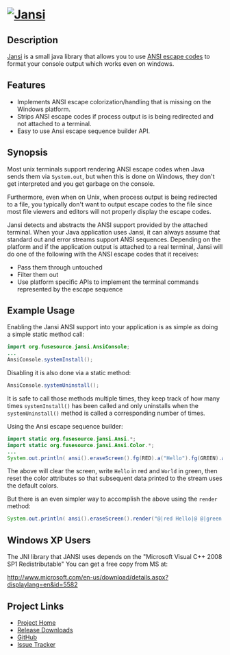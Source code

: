 # [![Jansi][logo]][Jansi]
[logo]: http://fusesource.github.io/jansi/images/project-logo.png "Jansi"

## Description

[Jansi][Jansi] is a small java library that allows you to use [ANSI escape
codes][ansi] to format your console output which works even on windows.

[Jansi]: http://fusesource.github.io/jansi/
[ansi]: http://en.wikipedia.org/wiki/ANSI_escape_code "Wikipedia"

## Features

* Implements ANSI escape colorization/handling that is missing on the Windows
  platform.
* Strips ANSI escape codes if process output is is being redirected and not
  attached to a terminal.
* Easy to use Ansi escape sequence builder API.

## Synopsis

Most unix terminals support rendering ANSI escape codes when Java sends them
via `System.out`, but when this is done on Windows, they don't get interpreted
and you get garbage on the console.

Furthermore, even when on Unix, when process output is being redirected to a
file, you typically don't want to output escape codes to the file since most
file viewers and editors will not properly display the escape codes.

Jansi detects and abstracts the ANSI support provided by the attached
terminal. When your Java application uses Jansi, it can always assume that
standard out and error streams support ANSI sequences. Depending on the
platform and if the application output is attached to a real terminal, Jansi
will do one of the following with the ANSI escape codes that it receives:

* Pass them through untouched
* Filter them out
* Use platform specific APIs to implement the terminal commands represented by
  the escape sequence

## Example Usage

Enabling the Jansi ANSI support into your application is as simple as doing a
simple static method call:

``` java
import org.fusesource.jansi.AnsiConsole;
...
AnsiConsole.systemInstall();
```

Disabling it is also done via a static method:

``` java
AnsiConsole.systemUninstall();
```

It is safe to call those methods multiple times, they keep track of how many
times `systemInstall()` has been called and only uninstalls when the
`systemUninstall()` method is called a corresponding number of times.

Using the Ansi escape sequence builder:

```java
import static org.fusesource.jansi.Ansi.*;
import static org.fusesource.jansi.Ansi.Color.*;
...
System.out.println( ansi().eraseScreen().fg(RED).a("Hello").fg(GREEN).a(" World").reset() );
```

The above will clear the screen, write `Hello` in red and `World` in green,
then reset the color attributes so that subsequent data printed to the stream
uses the default colors.

But there is an even simpler way to accomplish the above using the `render`
method:

```java
System.out.println( ansi().eraseScreen().render("@|red Hello|@ @|green World|@") );
```

## Windows XP Users

The JNI library that JANSI uses depends on the "Microsoft Visual C++ 2008 SP1 Redistributable"
You can get a free copy from MS at:

http://www.microsoft.com/en-us/download/details.aspx?displaylang=en&id=5582

## Project Links

* [Project Home](http://fusesource.github.io/jansi)
* [Release Downloads](http://fusesource.github.io/jansi/download.html)
* [GitHub](https://github.com/fusesource/jansi)
* [Issue Tracker](https://github.com/fusesource/jansi/issues)

